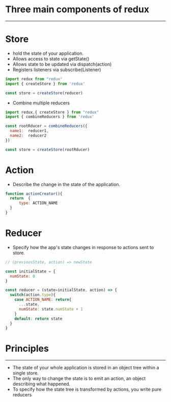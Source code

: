 # Three main components of redux
---

# Store

- hold the state of your application.
- Allows access to state via getState()
- Allows state to be updated via dispatch(action)
- Registers listeners via subscribe(Listener)

```javascript
import redux from "redux"
import { createStore } from 'redux'

const store = createStore(reducer)

```
- Combine multiple reducers

```javascript
import redux,{ createStore } from "redux"
import { combineReducers } from 'redux'

const rootRducer = combineReducers({
  name1:  reducer1,
  name2:  reducer2
})

const store = createStore(rootRducer)

```

# Action

- Describe the change in the state of the application.

```javascript
function actionCreator(){
  return  {
      type: ACTION_NAME
  }
}
```

# Reducer

- Specify how the app's state changes in response to actions sent to store.

```javascript
// (previousState, action) => newState

const initialState = {
  numState: 0
}

const reducer = (state=initialState, action) => {
  switch(action.type){
    case ACTION_NAME: return{
      ...state,
      numState: state.numState + 1
    }
    default: return state
  }
}
```


# Principles
---

- The state of your whole application is stored in an object tree within a single store.
- The only way to change the state is to emit an action, an object describing what happened.
- To specify how the state tree is transformed by actions, you write pure reducers
